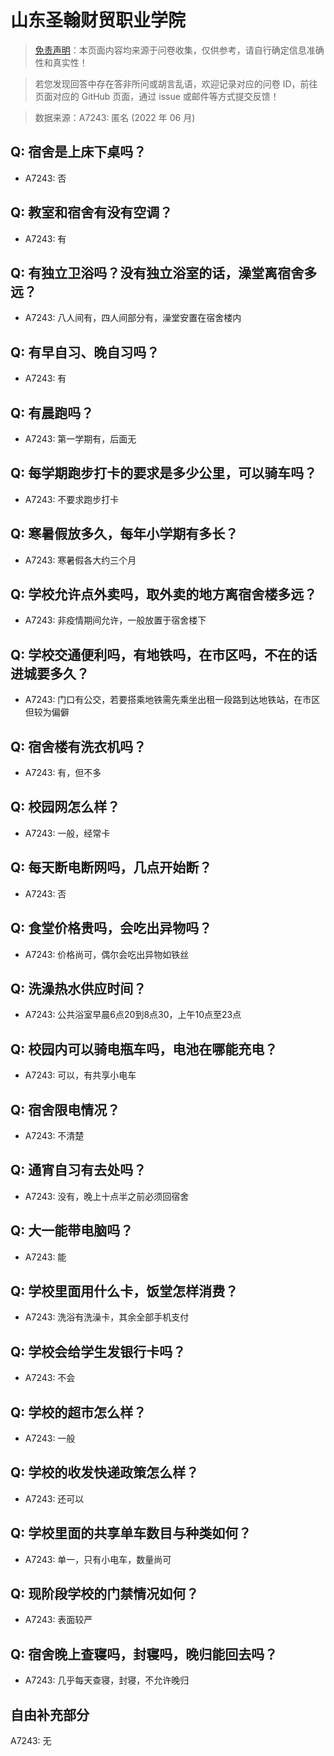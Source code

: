 # 山东圣翰财贸职业学院

> [免责声明](https://colleges.chat/#_3)：本页面内容均来源于问卷收集，仅供参考，请自行确定信息准确性和真实性！

> 若您发现回答中存在答非所问或胡言乱语，欢迎记录对应的问卷 ID，前往页面对应的 GitHub 页面，通过 issue 或邮件等方式提交反馈！

> 数据来源：A7243: 匿名 (2022 年 06 月)

## Q: 宿舍是上床下桌吗？

- A7243: 否

## Q: 教室和宿舍有没有空调？

- A7243: 有

## Q: 有独立卫浴吗？没有独立浴室的话，澡堂离宿舍多远？

- A7243: 八人间有，四人间部分有，澡堂安置在宿舍楼内

## Q: 有早自习、晚自习吗？

- A7243: 有

## Q: 有晨跑吗？

- A7243: 第一学期有，后面无

## Q: 每学期跑步打卡的要求是多少公里，可以骑车吗？

- A7243: 不要求跑步打卡

## Q: 寒暑假放多久，每年小学期有多长？

- A7243: 寒暑假各大约三个月

## Q: 学校允许点外卖吗，取外卖的地方离宿舍楼多远？

- A7243: 非疫情期间允许，一般放置于宿舍楼下

## Q: 学校交通便利吗，有地铁吗，在市区吗，不在的话进城要多久？

- A7243: 门口有公交，若要搭乘地铁需先乘坐出租一段路到达地铁站，在市区但较为偏僻

## Q: 宿舍楼有洗衣机吗？

- A7243: 有，但不多

## Q: 校园网怎么样？

- A7243: 一般，经常卡

## Q: 每天断电断网吗，几点开始断？

- A7243: 否

## Q: 食堂价格贵吗，会吃出异物吗？

- A7243: 价格尚可，偶尔会吃出异物如铁丝

## Q: 洗澡热水供应时间？

- A7243: 公共浴室早晨6点20到8点30，上午10点至23点

## Q: 校园内可以骑电瓶车吗，电池在哪能充电？

- A7243: 可以，有共享小电车

## Q: 宿舍限电情况？

- A7243: 不清楚

## Q: 通宵自习有去处吗？

- A7243: 没有，晚上十点半之前必须回宿舍

## Q: 大一能带电脑吗？

- A7243: 能

## Q: 学校里面用什么卡，饭堂怎样消费？

- A7243: 洗浴有洗澡卡，其余全部手机支付

## Q: 学校会给学生发银行卡吗？

- A7243: 不会

## Q: 学校的超市怎么样？

- A7243: 一般

## Q: 学校的收发快递政策怎么样？

- A7243: 还可以

## Q: 学校里面的共享单车数目与种类如何？

- A7243: 单一，只有小电车，数量尚可

## Q: 现阶段学校的门禁情况如何？

- A7243: 表面较严

## Q: 宿舍晚上查寝吗，封寝吗，晚归能回去吗？

- A7243: 几乎每天查寝，封寝，不允许晚归

## 自由补充部分

A7243: 无